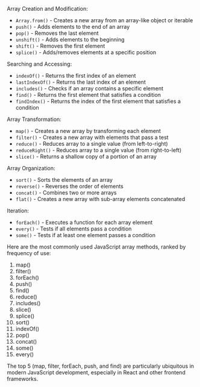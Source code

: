 Array Creation and Modification:

- `Array.from()` - Creates a new array from an array-like object or iterable
- `push()` - Adds elements to the end of an array
- `pop()` - Removes the last element
- `unshift()` - Adds elements to the beginning
- `shift()` - Removes the first element
- `splice()` - Adds/removes elements at a specific position

Searching and Accessing:

- `indexOf()` - Returns the first index of an element
- `lastIndexOf()` - Returns the last index of an element
- `includes()` - Checks if an array contains a specific element
- `find()` - Returns the first element that satisfies a condition
- `findIndex()` - Returns the index of the first element that satisfies a condition

Array Transformation:

- `map()` - Creates a new array by transforming each element
- `filter()` - Creates a new array with elements that pass a test
- `reduce()` - Reduces array to a single value (from left-to-right)
- `reduceRight()` - Reduces array to a single value (from right-to-left)
- `slice()` - Returns a shallow copy of a portion of an array

Array Organization:

- `sort()` - Sorts the elements of an array
- `reverse()` - Reverses the order of elements
- `concat()` - Combines two or more arrays
- `flat()` - Creates a new array with sub-array elements concatenated

Iteration:

- `forEach()` - Executes a function for each array element
- `every()` - Tests if all elements pass a condition
- `some()` - Tests if at least one element passes a condition

Here are the most commonly used JavaScript array methods, ranked by frequency of use:

1. map()
2. filter()
3. forEach()
4. push()
5. find()
6. reduce()
7. includes()
8. slice()
9. splice()
10. sort()
11. indexOf()
12. pop()
13. concat()
14. some()
15. every()

The top 5 (map, filter, forEach, push, and find) are particularly ubiquitous in modern JavaScript development, especially in React and other frontend frameworks.
